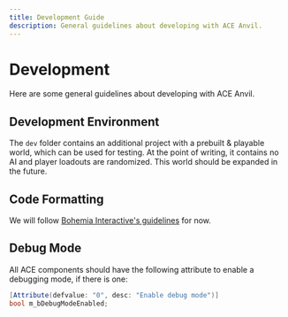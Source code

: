 ```yaml
---
title: Development Guide
description: General guidelines about developing with ACE Anvil.
---
```


# Development

Here are some general guidelines about developing with ACE Anvil.

## Development Environment

The `dev` folder contains an additional project with a prebuilt & playable world, which can be used for testing. At the point of writing, it contains no AI and player loadouts are randomized. This world should be expanded in the future.

## Code Formatting

We will follow [Bohemia Interactive's guidelines](https://community.bistudio.com/wiki/Arma_Reforger:Scripting:_Conventions) for now.

## Debug Mode

All ACE components should have the following attribute to enable a debugging mode, if there is one:

```csharp
[Attribute(defvalue: "0", desc: "Enable debug mode")]
bool m_bDebugModeEnabled;
```
